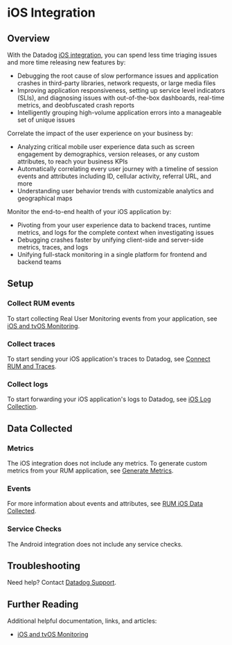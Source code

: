 # iOS Integration

## Overview

With the Datadog [iOS integration][1], you can spend less time triaging issues and more time releasing new features by:

- Debugging the root cause of slow performance issues and application crashes in third-party libraries, network requests, or large media files 
- Improving application responsiveness, setting up service level indicators (SLIs), and diagnosing issues with out-of-the-box dashboards, real-time metrics, and deobfuscated crash reports 
- Intelligently grouping high-volume application errors into a manageable set of unique issues

Correlate the impact of the user experience on your business by:

- Analyzing critical mobile user experience data such as screen engagement by demographics, version releases, or any custom attributes, to reach your business KPIs 
- Automatically correlating every user journey with a timeline of session events and attributes including ID, cellular activity, referral URL, and more 
- Understanding user behavior trends with customizable analytics and geographical maps

Monitor the end-to-end health of your iOS application by: 

- Pivoting from your user experience data to backend traces, runtime metrics, and logs for the complete context when investigating issues 
- Debugging crashes faster by unifying client-side and server-side metrics, traces, and logs
- Unifying full-stack monitoring in a single platform for frontend and backend teams

## Setup

### Collect RUM events 

To start collecting Real User Monitoring events from your application, see [iOS and tvOS Monitoring][2]. 

### Collect traces 

To start sending your iOS application's traces to Datadog, see [Connect RUM and Traces][3]. 

### Collect logs 

To start forwarding your iOS application's logs to Datadog, see [iOS Log Collection][4].

## Data Collected

### Metrics

The iOS integration does not include any metrics. To generate custom metrics from your RUM application, see [Generate Metrics][5].

### Events 

For more information about events and attributes, see [RUM iOS Data Collected][6]. 

### Service Checks 

The Android integration does not include any service checks.

## Troubleshooting

Need help? Contact [Datadog Support][7]. 

## Further Reading 

Additional helpful documentation, links, and articles: 

- [iOS and tvOS Monitoring][8]


[1]: https://app.datadoghq.com/integrations/rum-ios 
[2]: https://docs.datadoghq.com/real_user_monitoring/ios/?tabs=swift#setup
[3]: https://docs.datadoghq.com/real_user_monitoring/connect_rum_and_traces?tab=iosrum#setup-rum 
[4]: https://docs.datadoghq.com/logs/log_collection/ios/ 
[5]: https://docs.datadoghq.com/real_user_monitoring/generate_metrics 
[6]: https://docs.datadoghq.com/real_user_monitoring/ios/data_collected/ 
[7]: https://docs.datadoghq.com/help/ 
[8]: https://docs.datadoghq.com/real_user_monitoring/ios/
